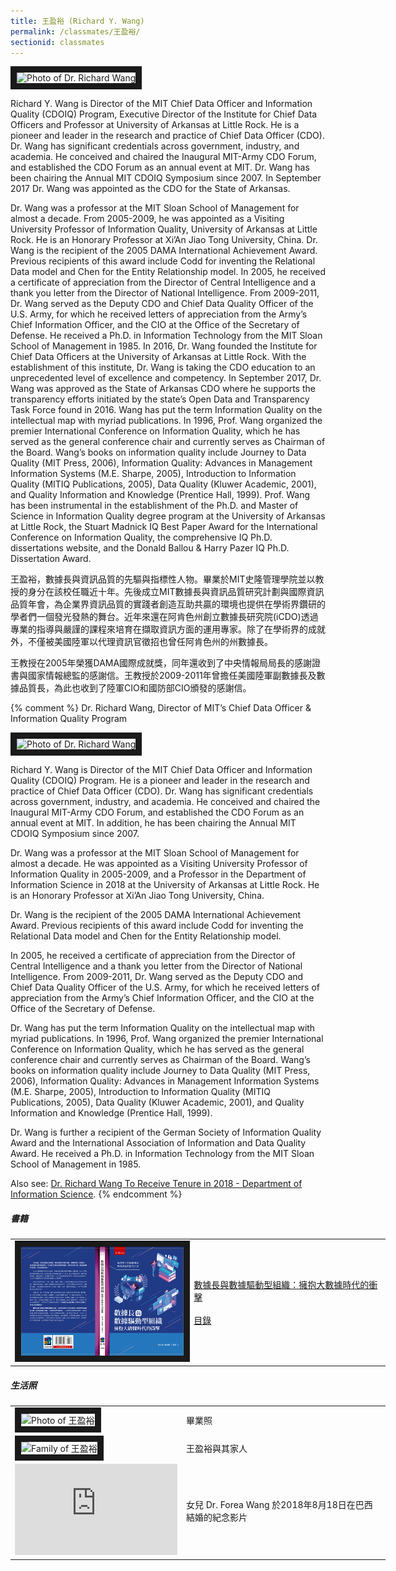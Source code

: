 ```yaml
---
title: 王盈裕 (Richard Y. Wang)
permalink: /classmates/王盈裕/
sectionid: classmates
---
```

<img src="/img/RW-150x150.jpg"
     alt="Photo of Dr. Richard Wang" width="150" border="10" />

Richard Y. Wang is Director of the MIT Chief Data Officer and Information Quality (CDOIQ) Program, Executive Director of the Institute for Chief Data Officers and Professor at University of Arkansas at Little Rock. He is a pioneer and leader in the research and practice of Chief Data Officer (CDO). Dr. Wang has significant credentials across government, industry, and academia. He conceived and chaired the Inaugural MIT-Army CDO Forum, and established the CDO Forum as an annual event at MIT.  Dr. Wang has been chairing the Annual MIT CDOIQ Symposium since 2007.  In September 2017 Dr. Wang was appointed as the CDO for the State of Arkansas.

Dr. Wang was a professor at the MIT Sloan School of Management for almost a decade. From 2005-2009, he was appointed as a Visiting University Professor of Information Quality, University of Arkansas at Little Rock. He is an Honorary Professor at Xi’An Jiao Tong University, China. Dr. Wang is the recipient of the 2005 DAMA International Achievement Award. Previous recipients of this award include Codd for inventing the Relational Data model and Chen for the Entity Relationship model. In 2005, he received a certificate of appreciation from the Director of Central Intelligence and a thank you letter from the Director of National Intelligence. From 2009-2011, Dr. Wang served as the Deputy CDO and Chief Data Quality Officer of the U.S. Army, for which he received letters of appreciation from the Army’s Chief Information Officer, and the CIO at the Office of the Secretary of Defense. He received a Ph.D. in Information Technology from the MIT Sloan School of Management in 1985. In 2016, Dr. Wang founded the Institute for Chief Data Officers at the University of Arkansas at Little Rock.  With the establishment of this institute, Dr. Wang is taking the CDO education to an unprecedented level of excellence and competency. In September 2017, Dr. Wang was approved as the State of Arkansas CDO where he supports the transparency efforts initiated by the state’s Open Data and Transparency Task Force found in 2016. Wang has put the term Information Quality on the intellectual map with myriad publications. In 1996, Prof. Wang organized the premier International Conference on Information Quality, which he has served as the general conference chair and currently serves as Chairman of the Board. Wang’s books on information quality include Journey to Data Quality (MIT Press, 2006), Information Quality: Advances in Management Information Systems (M.E. Sharpe, 2005), Introduction to Information Quality (MITIQ Publications, 2005), Data Quality (Kluwer Academic, 2001), and Quality Information and Knowledge (Prentice Hall, 1999). Prof. Wang has been instrumental in the establishment of the Ph.D. and Master of Science in Information Quality degree program at the University of Arkansas at Little Rock, the Stuart Madnick IQ Best Paper Award for the International Conference on Information Quality, the comprehensive IQ Ph.D. dissertations website, and the Donald Ballou & Harry Pazer IQ Ph.D. Dissertation Award.

王盈裕，數據長與資訊品質的先驅與指標性人物。畢業於MIT史隆管理學院並以教授的身分在該校任職近十年。先後成立MIT數據長與資訊品質研究計劃與國際資訊品質年會，為企業界資訊品質的實踐者創造互助共贏的環境也提供在學術界鑽研的學者們一個發光發熱的舞台。近年來還在阿肯色州創立數據長研究院(iCDO)透過專業的指導與嚴謹的課程來培育在擷取資訊方面的運用專家。除了在學術界的成就外，不僅被美國陸軍以代理資訊官徵招也曾任阿肯色州的州數據長。

王教授在2005年榮獲DAMA國際成就獎，同年還收到了中央情報局局長的感謝證書與國家情報總監的感謝信。王教授於2009-2011年曾擔任美國陸軍副數據長及數據品質長，為此也收到了陸軍CIO和國防部CIO頒發的感謝信。

{% comment %}
Dr. Richard Wang, Director of MIT’s Chief Data Officer & Information Quality Program

<img src="/img/RichPhoto2016.jpg"
     alt="Photo of Dr. Richard Wang" width="250" border="10" />

Richard Y. Wang is Director of the MIT Chief Data Officer and Information Quality (CDOIQ) Program. He is a pioneer and leader in the research and practice of Chief Data Officer (CDO). Dr. Wang has significant credentials across government, industry, and academia. He conceived and chaired the Inaugural MIT-Army CDO Forum, and established the CDO Forum as an annual event at MIT. In addition, he has been chairing the Annual MIT CDOIQ Symposium since 2007.

Dr. Wang was a professor at the MIT Sloan School of Management for almost a decade. He was appointed as a Visiting University Professor of Information Quality in 2005-2009, and a Professor in the Department of Information Science in 2018 at the University of Arkansas at Little Rock. He is an Honorary Professor at Xi’An Jiao Tong University, China.

Dr. Wang is the recipient of the 2005 DAMA International Achievement Award. Previous recipients of this award include Codd for inventing the Relational Data model and Chen for the Entity Relationship model.

In 2005, he received a certificate of appreciation from the Director of Central Intelligence and a thank you letter from the Director of National Intelligence. From 2009-2011, Dr. Wang served as the Deputy CDO and Chief Data Quality Officer of the U.S. Army, for which he received letters of appreciation from the Army’s Chief Information Officer, and the CIO at the Office of the Secretary of Defense.

Dr. Wang has put the term Information Quality on the intellectual map with myriad publications. In 1996, Prof. Wang organized the premier International Conference on Information Quality, which he has served as the general conference chair and currently serves as Chairman of the Board. Wang’s books on information quality include Journey to Data Quality (MIT Press, 2006), Information Quality: Advances in Management Information Systems (M.E. Sharpe, 2005), Introduction to Information Quality (MITIQ Publications, 2005), Data Quality (Kluwer Academic, 2001), and Quality Information and Knowledge (Prentice Hall, 1999).

Dr. Wang is further a recipient of the German Society of Information Quality Award and the International Association of Information and Data Quality Award. He received a Ph.D. in Information Technology from the MIT Sloan School of Management in 1985.

Also see: [Dr. Richard Wang To Receive Tenure in 2018 - Department of Information Science](https://ualr.edu/informationscience/2018/06/18/dr-richard-wang-receive-tenure-2018/).
{% endcomment %}

##### 書籍

<table style="width: 600px">
  <tr>
   <td>
   <img src="/img/book_cdo.jpg"
        alt="Photo of CDO Book"
        width="260" border="10" />
   </td>
   <td class="photo-text">
     <a href="https://www.wunan.com.tw/bookdetail?NO=15643">數據長與數據驅動型組織：擁抱大數據時代的衝擊</a><br /><br />
     <a href="/files/CDO_book_chapters.pdf">目錄</a>
   </td>
  </tr>
</table>

##### 生活照

<table style="width: 600px">
  <tr>
   <td>
   <img src="/img/王盈裕1.jpg"
        alt="Photo of 王盈裕"
        width="260" border="10" />
   </td>
   <td class="photo-text">
     畢業照
   </td>
  </tr>
  <tr>
   <td>
   <img src="/img/王盈裕2.jpg"
        alt="Family of 王盈裕"
        width="260" border="10" />
   </td>
   <td class="photo-text">
     王盈裕與其家人
   </td>
  </tr>
  <tr>
   <td>
   <iframe width="260" height="146" src="https://www.youtube.com/embed/FgP1yY2E014" frameborder="0" allow="accelerometer; autoplay; encrypted-media; gyroscope; picture-in-picture" allowfullscreen></iframe>
   </td>
   <td class="photo-text">
     女兒 Dr. Forea Wang 於2018年8月18日在巴西結婚的紀念影片
   </td>
  </tr>
</table>
